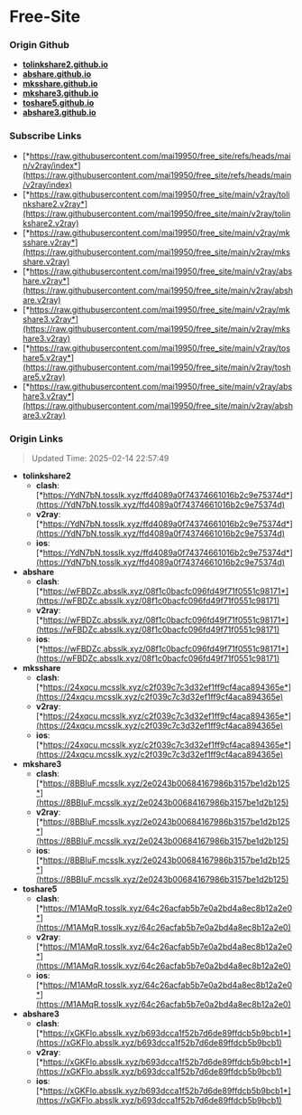 # Free-Site

### Origin Github

- [**tolinkshare2.github.io**](https://github.com/tolinkshare2/tolinkshare2.github.io)
- [**abshare.github.io**](https://github.com/abshare/abshare.github.io)
- [**mksshare.github.io**](https://github.com/mksshare/mksshare.github.io)
- [**mkshare3.github.io**](https://github.com/mkshare3/mkshare3.github.io)
- [**toshare5.github.io**](https://github.com/toshare5/toshare5.github.io)
- [**abshare3.github.io**](https://github.com/abshare3/abshare3.github.io)

### Subscribe Links

- [*https://raw.githubusercontent.com/mai19950/free_site/refs/heads/main/v2ray/index*](https://raw.githubusercontent.com/mai19950/free_site/refs/heads/main/v2ray/index)
- [*https://raw.githubusercontent.com/mai19950/free_site/main/v2ray/tolinkshare2.v2ray*](https://raw.githubusercontent.com/mai19950/free_site/main/v2ray/tolinkshare2.v2ray)
- [*https://raw.githubusercontent.com/mai19950/free_site/main/v2ray/mksshare.v2ray*](https://raw.githubusercontent.com/mai19950/free_site/main/v2ray/mksshare.v2ray)
- [*https://raw.githubusercontent.com/mai19950/free_site/main/v2ray/abshare.v2ray*](https://raw.githubusercontent.com/mai19950/free_site/main/v2ray/abshare.v2ray)
- [*https://raw.githubusercontent.com/mai19950/free_site/main/v2ray/mkshare3.v2ray*](https://raw.githubusercontent.com/mai19950/free_site/main/v2ray/mkshare3.v2ray)
- [*https://raw.githubusercontent.com/mai19950/free_site/main/v2ray/toshare5.v2ray*](https://raw.githubusercontent.com/mai19950/free_site/main/v2ray/toshare5.v2ray)
- [*https://raw.githubusercontent.com/mai19950/free_site/main/v2ray/abshare3.v2ray*](https://raw.githubusercontent.com/mai19950/free_site/main/v2ray/abshare3.v2ray)

### Origin Links

> Updated Time: 2025-02-14 22:57:49

- **tolinkshare2**
  - **clash**: [*https://YdN7bN.tosslk.xyz/ffd4089a0f74374661016b2c9e75374d*](https://YdN7bN.tosslk.xyz/ffd4089a0f74374661016b2c9e75374d)
  - **v2ray**: [*https://YdN7bN.tosslk.xyz/ffd4089a0f74374661016b2c9e75374d*](https://YdN7bN.tosslk.xyz/ffd4089a0f74374661016b2c9e75374d)
  - **ios**: [*https://YdN7bN.tosslk.xyz/ffd4089a0f74374661016b2c9e75374d*](https://YdN7bN.tosslk.xyz/ffd4089a0f74374661016b2c9e75374d)
- **abshare**
  - **clash**: [*https://wFBDZc.absslk.xyz/08f1c0bacfc096fd49f71f0551c98171*](https://wFBDZc.absslk.xyz/08f1c0bacfc096fd49f71f0551c98171)
  - **v2ray**: [*https://wFBDZc.absslk.xyz/08f1c0bacfc096fd49f71f0551c98171*](https://wFBDZc.absslk.xyz/08f1c0bacfc096fd49f71f0551c98171)
  - **ios**: [*https://wFBDZc.absslk.xyz/08f1c0bacfc096fd49f71f0551c98171*](https://wFBDZc.absslk.xyz/08f1c0bacfc096fd49f71f0551c98171)
- **mksshare**
  - **clash**: [*https://24xqcu.mcsslk.xyz/c2f039c7c3d32ef1ff9cf4aca894365e*](https://24xqcu.mcsslk.xyz/c2f039c7c3d32ef1ff9cf4aca894365e)
  - **v2ray**: [*https://24xqcu.mcsslk.xyz/c2f039c7c3d32ef1ff9cf4aca894365e*](https://24xqcu.mcsslk.xyz/c2f039c7c3d32ef1ff9cf4aca894365e)
  - **ios**: [*https://24xqcu.mcsslk.xyz/c2f039c7c3d32ef1ff9cf4aca894365e*](https://24xqcu.mcsslk.xyz/c2f039c7c3d32ef1ff9cf4aca894365e)
- **mkshare3**
  - **clash**: [*https://8BBIuF.mcsslk.xyz/2e0243b00684167986b3157be1d2b125*](https://8BBIuF.mcsslk.xyz/2e0243b00684167986b3157be1d2b125)
  - **v2ray**: [*https://8BBIuF.mcsslk.xyz/2e0243b00684167986b3157be1d2b125*](https://8BBIuF.mcsslk.xyz/2e0243b00684167986b3157be1d2b125)
  - **ios**: [*https://8BBIuF.mcsslk.xyz/2e0243b00684167986b3157be1d2b125*](https://8BBIuF.mcsslk.xyz/2e0243b00684167986b3157be1d2b125)
- **toshare5**
  - **clash**: [*https://M1AMqR.tosslk.xyz/64c26acfab5b7e0a2bd4a8ec8b12a2e0*](https://M1AMqR.tosslk.xyz/64c26acfab5b7e0a2bd4a8ec8b12a2e0)
  - **v2ray**: [*https://M1AMqR.tosslk.xyz/64c26acfab5b7e0a2bd4a8ec8b12a2e0*](https://M1AMqR.tosslk.xyz/64c26acfab5b7e0a2bd4a8ec8b12a2e0)
  - **ios**: [*https://M1AMqR.tosslk.xyz/64c26acfab5b7e0a2bd4a8ec8b12a2e0*](https://M1AMqR.tosslk.xyz/64c26acfab5b7e0a2bd4a8ec8b12a2e0)
- **abshare3**
  - **clash**: [*https://xGKFlo.absslk.xyz/b693dcca1f52b7d6de89ffdcb5b9bcb1*](https://xGKFlo.absslk.xyz/b693dcca1f52b7d6de89ffdcb5b9bcb1)
  - **v2ray**: [*https://xGKFlo.absslk.xyz/b693dcca1f52b7d6de89ffdcb5b9bcb1*](https://xGKFlo.absslk.xyz/b693dcca1f52b7d6de89ffdcb5b9bcb1)
  - **ios**: [*https://xGKFlo.absslk.xyz/b693dcca1f52b7d6de89ffdcb5b9bcb1*](https://xGKFlo.absslk.xyz/b693dcca1f52b7d6de89ffdcb5b9bcb1)
